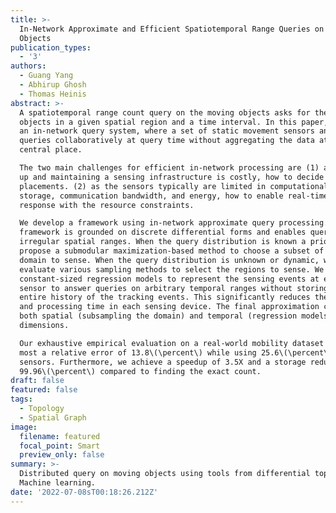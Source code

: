```yaml
---
title: >-
  In-Network Approximate and Efficient Spatiotemporal Range Queries on Moving
  Objects
publication_types:
  - '3'
authors:
  - Guang Yang
  - Abhirup Ghosh
  - Thomas Heinis
abstract: >-
  A spatiotemporal range count query on the moving objects asks for the count of
  objects in a given spatial region and a time interval. In this paper, we study
  an in-network query system, where a set of static movement sensors answer
  queries collaboratively at query time without aggregating the data at a
  central place.

  The two main challenges for efficient in-network processing are (1) as setting
  up and maintaining a sensing infrastructure is costly, how to decide their
  placements. (2) as the sensors typically are limited in computational power,
  storage, communication bandwidth, and energy, how to enable real-time query
  response with the resource constraints.

  We develop a framework using in-network approximate query processing. The
  framework is grounded on discrete differential forms and enables queries on
  irregular spatial ranges. When the query distribution is known a priori, we
  propose a submodular maximization-based method to choose a subset of the
  domain to sense. When the query distribution is unknown or dynamic, we
  evaluate various sampling methods to select the regions to sense. We use
  constant-sized regression models to represent the sensing events at each
  sensor to answer queries on arbitrary temporal ranges without storing the
  entire history of the tracking events. This significantly reduces the storage
  and processing time in each sensing device. The final approximation comes from
  both spatial (subsampling the domain) and temporal (regression models)
  dimensions.

  Our exhaustive empirical evaluation on a real-world mobility dataset shows at
  most a relative error of 13.8\(\percent\) while using 25.6\(\percent\) of
  sensors. Furthermore, we achieve a speedup of 3.5X and a storage reduction of
  99.96\(\percent\) compared to finding the exact count.
draft: false
featured: false
tags:
  - Topology
  - Spatial Graph
image:
  filename: featured
  focal_point: Smart
  preview_only: false
summary: >-
  Distributed query on moving objects using tools from differential topology and
  Machine learning.
date: '2022-07-08sT00:18:26.212Z'
---
```

